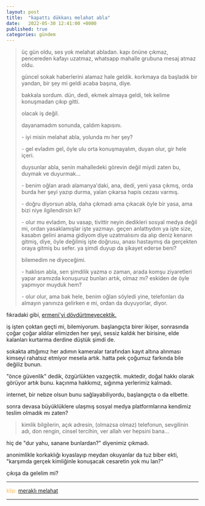 ```yaml
---
layout: post
title:  "kapattı dükkanı melahat abla"
date:   2022-05-30 12:41:00 +0000
published: true
categories: gündem
---
```

> üç gün oldu, ses yok melahat abladan. kapı önüne çıkmaz, pencereden kafayı uzatmaz, whatsapp mahalle grubuna mesaj atmaz oldu.
> 
> güncel sokak haberlerini alamaz hale geldik. korkmaya da başladık bir yandan, bir şey mi geldi acaba başına, diye.
> 
> bakkala sordum. dün, dedi, ekmek almaya geldi, tek kelime konuşmadan çıkıp gitti.
> 
> olacak iş değil.
> 
> dayanamadım sonunda, çaldım kapısını.
> 
> \- iyi misin melahat abla, yolunda mı her şey?
> 
> \- gel evladım gel, öyle ulu orta konuşmayalım, duyan olur, gir hele içeri.
> 
> duysunlar abla, senin mahalledeki görevin değil miydi zaten bu, duymak ve duyurmak...
> 
> \- benim oğlan aradı alamanya'daki, ana, dedi, yeni yasa çıkmış, orda burda her şeyi yazıp durma, yalan çıkarsa hapis cezası varmış.
> 
> \- doğru diyorsun abla, daha çıkmadı ama çıkacak öyle bir yasa, ama bizi niye ilgilendirsin ki?
> 
> \- olur mu evladım, bu vasap, tivittir neyin dedikleri sosyal medya değil mi, ordan yasaklamışlar işte yazmayı. geçen anlattıydım ya işte size, kasabın gelini anama gidiyom diye uzatmalısını da alıp deniz kenarın gitmiş, diye, öyle değilmiş işte doğrusu, anası hastaymış da gerçekten oraya gitmiş bu sefer. ya şimdi duyup da şikayet ederse beni?
> 
> bilemedim ne diyeceğimi.
> 
> \- haklısın abla, sen şimdilik yazma o zaman, arada komşu ziyaretleri yapar aramızda konuşuruz bunları artık, olmaz mı? eskiden de öyle yapmıyor muyduk hem?
> 
> \- olur olur, ama bak hele, benim oğlan söyledi yine, telefonları da almayın yanınıza gelirken e mi, ordan da duyuyorlar, diyor.

fıkradaki gibi, [ermeni'yi dövdürtmeyecektik.](https://www.youtube.com/watch?v=RrSkv6y_A8E)

iş işten çoktan geçti mi, bilemiyorum. başlangıçta birer ikişer, sonrasında çoğar çoğar aldılar elimizden her şeyi, sessiz kaldık her birisine, elde kalanları kurtarma derdine düştük şimdi de.

sokakta attığımız her adımın kameralar tarafından kayıt altına alınması kimseyi rahatsız etmiyor mesela artık. hatta pek çoğumuz farkında bile değiliz bunun.

"önce güvenlik" dedik, özgürlükten vazgeçtik. muktedir, doğal hakkı olarak görüyor artık bunu. kaçınma hakkımız, sığınma yerlerimiz kalmadı.

internet, bir nebze olsun bunu sağlayabiliyordu, başlangıçta o da elbette.

sonra devasa büyüklüklere ulaşmış sosyal medya platformlarına kendimiz teslim olmadık mı zaten?
> kimlik bilgilerin, açık adresin, (olmazsa olmaz) telefonun, sevgilinin adı, don rengin, cinsel tercihin, ver allah ver hepsini bana...

hiç de "dur yahu, sanane bunlardan?" diyenimiz çıkmadı.

anonimlikle korkaklığı kıyaslayıp meydan okuyanlar da tuz biber ekti, "karşımda gerçek kimliğinle konuşacak cesaretin yok mu lan?"

çıkışa da gelelim mi?






---
<span style="color:#ffb84d">klip:</span> [meraklı melahat](https://www.youtube.com/watch?v=dj6vvbVQghw)

---
